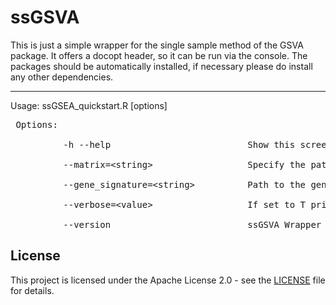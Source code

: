 # ssGSVA
This is just a simple wrapper for the single sample method of the GSVA package. It offers a docopt header, so it can be run via the console. The packages should be automatically installed, if necessary please do install any other dependencies. <br>

---

Usage: ssGSEA_quickstart.R [options] <br>

<pre> Options: <br>
          -h --help                          Show this screen. <br>
          --matrix=&lt;string&gt;                  Specify the path to your gene expression matrix (counts, FPKM, etc). <br>
          --gene_signature=&lt;string&gt;          Path to the gene signature(s). <br>
          --verbose=&lt;value&gt;                  If set to T prints all messages [default: F]. <br>
          --version                          ssGSVA Wrapper 1.0. </pre><be>


## License

This project is licensed under the Apache License 2.0 - see the [LICENSE](LICENSE) file for details.

